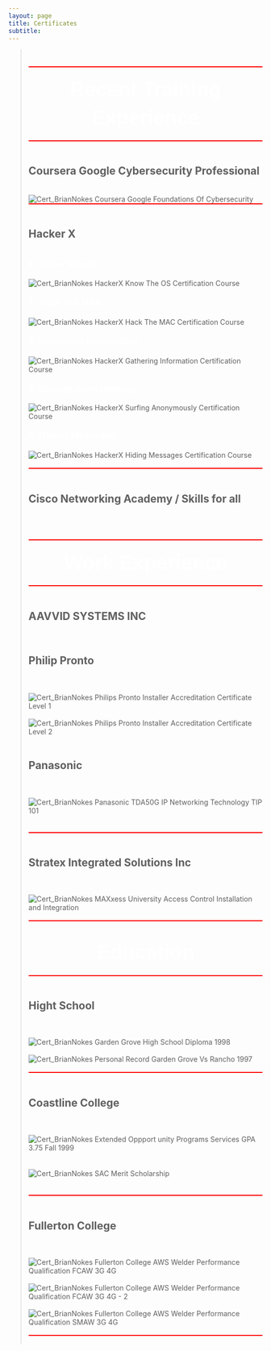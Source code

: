 ```yaml
---
layout: page
title: Certificates
subtitle:
---
```


<blockquote>
<br>
<br>
<span style="display:block; background-color:red; width:100%; height:2px;"></span>
<br>

<span> 
<p dir="ltr" style="line-height:1.38;margin-top:0pt;margin-bottom:0pt;text-align:center">
<span style="font-size:30pt;font-family:Arial;color:#FFFFFF;background-color:transparent;font-weight:700;font-style:normal;font-variant:normal;text-decoration:none;vertical-align:baseline;white-space:pre;white-space:pre-wrap">Recent Training Experience</span> 
</p> 
</span>

<br>
<span style="display:block; background-color:red; width:100%; height:2px;"></span>
<br>

<h2>Coursera Google Cybersecurity Professional</h2>
<br>
  <img src="{{ 'assets/img/Cert_BrianNokesCourseraGoogleFoundationsOfCybersecurity.png' | relative_url }}" alt="Cert_BrianNokes Coursera Google Foundations Of Cybersecurity" />

<br>
<span style="display:block; background-color:red; width:100%; height:2px;"></span>
<br>

<h2>Hacker X</h2>

<br>
<span>
<p dir="ltr" style="line-height:1.38;margin-top:0pt;margin-bottom:0pt;text-align:left">
<span style="font-size:14pt;font-family:Arial;color:#FFFFFF;background-color:transparent;font-weight:700;font-style:normal;font-variant:normal;text-decoration:none;vertical-align:baseline;white-space:pre;white-space:pre-wrap">1. Know the OS</span>
</p> 
</span>
<br>
  <img src="{{ 'assets/img/Cert_BrianNokesHackerX-KnowTheOS-CertificationCourse.png' | relative_url }}" alt="Cert_BrianNokes HackerX Know The OS Certification Course" />

<br>

<br>
<span> 
<p dir="ltr" style="line-height:1.38;margin-top:0pt;margin-bottom:0pt;text-align:left">
<span style="font-size:14pt;font-family:Arial;color:#FFFFFF;background-color:transparent;font-weight:700;font-style:normal;font-variant:normal;text-decoration:none;vertical-align:baseline;white-space:pre;white-space:pre-wrap">2. Hack the MAC</span> 
</p> 
</span>
<br>
  <img src="{{ 'assets/img/Cert_BrianNokesHackerX-HackTheMAC-CertificationCourse.png' | relative_url }}" alt="Cert_BrianNokes HackerX Hack The MAC Certification Course" />

<br>

<br>
<span> 
<p dir="ltr" style="line-height:1.38;margin-top:0pt;margin-bottom:0pt;text-align:left">
<span style="font-size:14pt;font-family:Arial;color:#FFFFFF;background-color:transparent;font-weight:700;font-style:normal;font-variant:normal;text-decoration:none;vertical-align:baseline;white-space:pre;white-space:pre-wrap">3. Gathering Information</span> 
</p> 
</span>
<br>
  <img src="{{ 'assets/img/Cert_BrianNokesHackerX-GatheringInformationCertificationCourse.png' | relative_url }}" alt="Cert_BrianNokes HackerX Gathering Information Certification Course" />

<br>

<br>
<span> 
<p dir="ltr" style="line-height:1.38;margin-top:0pt;margin-bottom:0pt;text-align:left">
<span style="font-size:14pt;font-family:Arial;color:#FFFFFF;background-color:transparent;font-weight:700;font-style:normal;font-variant:normal;text-decoration:none;vertical-align:baseline;white-space:pre;white-space:pre-wrap">4. Surfing Anonymously</span> 
</p> 
</span>
<br>
  <img src="{{ 'assets/img/Cert_BrianNokesHackerX-SurfingAnonymouslyCertificationCourse.png' | relative_url }}" alt="Cert_BrianNokes HackerX Surfing Anonymously Certification Course" />

<br>

<br>
<span> 
<p dir="ltr" style="line-height:1.38;margin-top:0pt;margin-bottom:0pt;text-align:left">
<span style="font-size:14pt;font-family:Arial;color:#FFFFFF;background-color:transparent;font-weight:700;font-style:normal;font-variant:normal;text-decoration:none;vertical-align:baseline;white-space:pre;white-space:pre-wrap">5. Hiding Messages</span> 
</p> 
</span>
<br>
  <img src="{{ 'assets/img/Cert_BrianNokesHackerX-HidingMessagesCertificationCourse.png' | relative_url }}" alt="Cert_BrianNokes HackerX Hiding Messages Certification Course" />

<br>
<br>
<span style="display:block; background-color:red; width:100%; height:2px;"></span>
<br>

<h2>Cisco Networking Academy / Skills for all</h2>
<br><br>

<br>
<span style="display:block; background-color:red; width:100%; height:2px;"></span>
<br>
 <span> 
<p dir="ltr" style="line-height:1.38;margin-top:0pt;margin-bottom:0pt;text-align:center">
<span style="font-size:30pt;font-family:Arial;color:#FFFFFF;background-color:transparent;font-weight:700;font-style:normal;font-variant:normal;text-decoration:none;vertical-align:baseline;white-space:pre;white-space:pre-wrap">Work Experience</span> 
</p> 
</span>
<br>
<span style="display:block; background-color:red; width:100%; height:2px;"></span>
<br>

<h2>AAVVID SYSTEMS INC</h2>
<br>

<h2>Philip Pronto</h2>
<br>
<br>
  <img src="{{ 'assets/img/Cert_BrianNokesPhilipsProntoInstallerAccreditationCertificateLevel1.PNG' | relative_url }}" alt="Cert_BrianNokes Philips Pronto Installer Accreditation Certificate Level 1" />
<br>
<br>
  <img src="{{ 'assets/img/Cert_BrianNokesPhilipsProntoInstallerAccreditationCertificateLevel2.PNG' | relative_url }}" alt="Cert_BrianNokes Philips Pronto Installer Accreditation Certificate Level 2" />
<br>
<br>
<h2>Panasonic</h2>
<br>
<br>
  <img src="{{ 'assets/img/Cert_BrianNokes_PanasonicTDA50G_IP_NetworkingTechnologyTIP101.PNG' | relative_url }}" alt="Cert_BrianNokes Panasonic TDA50G IP Networking Technology TIP 101" />
<br>
<br>

<br>
<span style="display:block; background-color:red; width:100%; height:2px;"></span>
<br>

<h2>Stratex Integrated Solutions Inc</h2>
<br>
<br>
  <img src="{{ 'assets/img/Cert_BrianNokesMAXxessUniversityAccessControlInstallation-and-Integration.jpg' | relative_url }}" alt="Cert_BrianNokes MAXxess University Access Control Installation and Integration" />
<br>
<br>
<span style="display:block; background-color:red; width:100%; height:2px;"></span>
<br>
<br>
<span> 
<p dir="ltr" style="line-height:1.38;margin-top:0pt;margin-bottom:0pt;text-align:center">
<span style="font-size:30pt;font-family:Arial;color:#FFFFFF;background-color:transparent;font-weight:700;font-style:normal;font-variant:normal;text-decoration:none;vertical-align:baseline;white-space:pre;white-space:pre-wrap">Education</span> 
</p> 
</span>
<br>
<span style="display:block; background-color:red; width:100%; height:2px;"></span>
<br>

<h2>Hight School</h2>
<br>
<br>
  <img src="{{ 'assets/img/Cert_BrianNokes_GardenGroveHighSchoolDiploma1998.jpg' | relative_url }}" alt="Cert_BrianNokes Garden Grove High School Diploma 1998" />
<br>
<br>
  <img src="{{ 'assets/img/Cert_BrianNokes_PersonalRecordGardenGroveVsRancho1997.jpg' | relative_url }}" alt="Cert_BrianNokes Personal Record Garden Grove Vs Rancho 1997" />
<br>
<br>
<span style="display:block; background-color:red; width:100%; height:2px;"></span>
<br>

<h2>Coastline College</h2>
<br>
<br>
  <img src="{{ 'assets/img/Cert_BrianNokes_ExtendedOppportunityProgramsServicesGPA3-75_Fall1999_May-8-2000.jpg' | relative_url }}" alt="Cert_BrianNokes Extended Oppport unity Programs Services GPA 3.75 Fall 1999" />
<br>
<br>
<br>
  <img src="{{ 'assets/img/Cert_BrianNokes_SAC_MeritScholarshipMay-4-2000.jpg' | relative_url }}" alt="Cert_BrianNokes SAC Merit Scholarship" />
<br>
<br>

<br>
<span style="display:block; background-color:red; width:100%; height:2px;"></span>
<br>

<h2>Fullerton College</h2>

<br>
<br>
  <img src="{{ 'assets/img/Cert_BrianNokesFullertonCollegeAWS_WelderPerformanceQualificationFCAW3G4G.jpg' | relative_url }}" alt="Cert_BrianNokes Fullerton College AWS Welder Performance Qualification FCAW 3G 4G" />
<br>
<br>
  <img src="{{ 'assets/img/Cert_BrianNokesFullertonCollegeAWS_WelderPerformanceQualificationFCAW3G4G-2.jpg' | relative_url }}" alt="Cert_BrianNokes Fullerton College AWS Welder Performance Qualification FCAW 3G 4G - 2" />
<br>
<br>
  <img src="{{ 'assets/img/Cert_BrianNokesFullertonCollegeAWS_WelderPerformanceQualificationSMAW3G4G.jpg' | relative_url }}" alt="Cert_BrianNokes Fullerton College AWS Welder Performance Qualification SMAW 3G 4G" />
<br>
<br>
<span style="display:block; background-color:red; width:100%; height:2px;"></span>
<br>

</blockquote>
